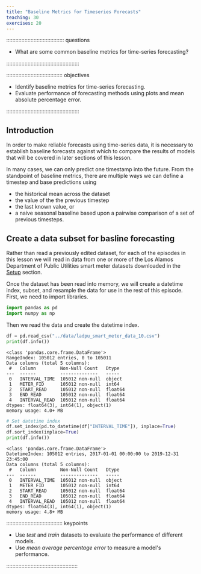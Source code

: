```yaml
---
title: "Baseline Metrics for Timeseries Forecasts"
teaching: 30
exercises: 20
---
```


:::::::::::::::::::::::::::::::::::::: questions 

- What are some common baseline metrics for time-series forecasting?

::::::::::::::::::::::::::::::::::::::::::::::::

::::::::::::::::::::::::::::::::::::: objectives

- Identify baseline metrics for time-series forecasting.
- Evaluate performance of forecasting methods using plots and mean absolute
percentage error.

::::::::::::::::::::::::::::::::::::::::::::::::

## Introduction

In order to make reliable forecasts using time-series data, it is 
necessary to establish baseline forecasts against which to compare the
results of models that will be covered in later sections of this lesson.

In many cases, we can only predict one timestamp into the future. From the
standpoint of baseline metrics, there are multiple ways we can define a
timestep and base predictions using

- the historical mean across the dataset
- the value of the the previous timestep
- the last known value, or
- a naive seasonal baseline based upon a pairwise comparison of a set of 
previous timesteps.

## Create a data subset for basline forecasting

Rather than read a previously edited dataset, for each of the episodes in this
lesson we will read in data from one or more of the Los Alamos Department of
Public Utilities smart meter datasets downloaded in the 
[Setup]("https://carpentries-incubator.github.io/python-modeling-power-consumption/index.html")
 section. 
 
 Once the dataset has been read into memory, we will create a datetime index,
 subset, and resample the data for use in the rest of this episode.
 First, we need to import libraries.
 
 ```python
import pandas as pd
import numpy as np
 ```
 
 Then we read the data and create the datetime index.
 
```python
df = pd.read_csv("../data/ladpu_smart_meter_data_10.csv")
print(df.info())
```

```output
<class 'pandas.core.frame.DataFrame'>
RangeIndex: 105012 entries, 0 to 105011
Data columns (total 5 columns):
 #   Column         Non-Null Count   Dtype  
---  ------         --------------   -----  
 0   INTERVAL_TIME  105012 non-null  object 
 1   METER_FID      105012 non-null  int64  
 2   START_READ     105012 non-null  float64
 3   END_READ       105012 non-null  float64
 4   INTERVAL_READ  105012 non-null  float64
dtypes: float64(3), int64(1), object(1)
memory usage: 4.0+ MB
```

```python
# Set datetime index
df.set_index(pd.to_datetime(df["INTERVAL_TIME"]), inplace=True)
df.sort_index(inplace=True)
print(df.info())
```
```output
<class 'pandas.core.frame.DataFrame'>
DatetimeIndex: 105012 entries, 2017-01-01 00:00:00 to 2019-12-31 23:45:00
Data columns (total 5 columns):
 #   Column         Non-Null Count   Dtype  
---  ------         --------------   -----  
 0   INTERVAL_TIME  105012 non-null  object 
 1   METER_FID      105012 non-null  int64  
 2   START_READ     105012 non-null  float64
 3   END_READ       105012 non-null  float64
 4   INTERVAL_READ  105012 non-null  float64
dtypes: float64(3), int64(1), object(1)
memory usage: 4.8+ MB
```



::::::::::::::::::::::::::::::::::::: keypoints

- Use *test* and *train* datasets to evaluate the performance of different
models.
- Use *mean average percentage error* to measure a model's performance.

:::::::::::::::::::::::::::::::::::::::::::::::
